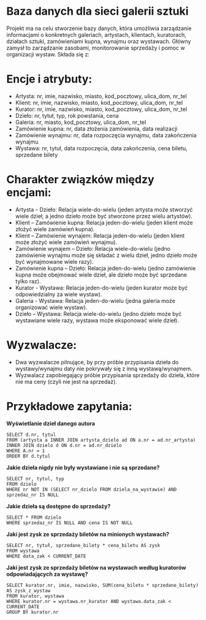 # Baza danych dla sieci galerii sztuki
Projekt ma na celu stworzenie bazy danych, która umożliwia zarządzanie informacjami o konkretnych galeriach, artystach, klientach, kuratorach, działach sztuki,  zamówieniami kupna, wynajmu oraz wystawach. Główny zamysł to zarządzanie zasobami, monitorowanie sprzedaży i pomoc w organizacji wystaw. Składa się z:

# Encje i atrybuty:
* Artysta: nr, imie, nazwisko, miasto, kod_pocztowy, ulica_dom, nr_tel
* Klient: nr, imie, nazwisko, miasto, kod_pocztowy, ulica_dom, nr_tel
* Kurator: nr, imie, nazwisko, miasto, kod_pocztowy, ulica_dom, nr_tel
* Dzieło: nr, tytuł, typ, rok powstania, cena
* Galeria: nr, miasto, kod_pocztowy, ulica_dom, nr_tel
* Zamówienie kupna: nr, data złożenia zamówienia, data realizacji
* Zamówienie wynajmu: nr, data rozpoczęcia wynajmu, data zakończenia wynajmu
* Wystawa: nr, tytuł, data rozpoczęcia, data zakończenia, cena biletu, sprzedane bilety

# Charakter związków między encjami:
* Artysta – Dzieło: Relacja wiele-do-wielu (jeden artysta może stworzyć wiele dzieł, a jedno dzieło może być stworzone przez wielu artystów).
* Klient – Zamówienie kupna: Relacja jeden-do-wielu (jeden klient może złożyć wiele zamówień kupna).
* Klient – Zamówienie wynajem: Relacja jeden-do-wielu (jeden klient może złożyć wiele zamówień wynajmu).
* Zamówienie wynajem – Dzieło: Relacja wiele-do-wielu (jedno zamówienie wynajmu może się składać z wielu dzieł, jedno dzieło może być wynajmowane wiele razy).
* Zamówienie kupna – Dzieło: Relacja jeden-do-wielu (jedno zamówienie kupna może obejmować wiele dzieł, ale dzieło może być sprzedane tylko raz).
* Kurator - Wystawa: Relacja jeden-do-wielu (jeden kurator może być odpowiedzialny za wiele wystaw).
* Galeria - Wystawa: Relacja jeden-do-wielu (jedna galeria może organizować wiele wystaw).
* Dzieło – Wystawa: Relacja wiele-do-wielu (jedno dzieło może być wystawiane wiele razy, wystawa może eksponować wiele dzieł).

# Wyzwalacze:
*	Dwa wyzwalacze pilnujące, by przy próbie przypisania dzieła do wystawy/wynajmu daty nie pokrywały się z inną wystawą/wynajmem.
* Wyzwalacz zapobiegający próbie przypisania sprzedaży do dzieła, które nie ma ceny (czyli nie jest na sprzedaż).

# Przykładowe zapytania:
**Wyświetlanie dzieł danego autora**
```
SELECT d.nr, tytul
FROM (artysta a INNER JOIN artysta_dzielo ad ON a.nr = ad.nr_artysta)
INNER JOIN dzielo d ON d.nr = ad.nr_dzielo
WHERE A.nr = 1
ORDER BY d.tytul
```
**Jakie dzieła nigdy nie były wystawiane i nie są sprzedane?**
```
SELECT nr, tytul, typ
FROM dzielo
WHERE nr NOT IN (SELECT nr_dzielo FROM dziela_na_wystawie) AND sprzedaz_nr IS NULL
```
**Jakie dzieła są dostępne do sprzedaży?**
```
SELECT * FROM dzielo
WHERE sprzedaz_nr IS NULL AND cena IS NOT NULL
```
**Jaki jest zysk ze sprzedaży biletów na minionych wystawach?**
```
SELECT nr, tytuł, sprzedane_bilety * cena_biletu AS zysk
FROM wystawa
WHERE data_zak < CURRENT_DATE
```
**Jaki jest zysk ze sprzedaży biletów na wystawach według kuratorów odpowiadających za wystawę?**
```
SELECT kurator.nr, imie, nazwisko, SUM(cena_biletu * sprzedane_bilety) AS zysk_z_wystaw
FROM kurator, wystawa
WHERE kurator.nr = wystawa.nr_kurator AND wystawa.data_zak < CURRENT_DATE
GROUP BY kurator.nr
```

  


